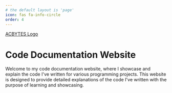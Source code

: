 ```yaml
---
# the default layout is 'page'
icon: fas fa-info-circle
order: 4
---
```


[ACBYTES Logo](https://acbytes.com/Logos/ACBYTES250250.png)

# Code Documentation Website
Welcome to my code documentation website, where I showcase and explain the code I've written for various programming projects. This website is designed to provide detailed explanations of the code I've written with the purpose of learning and showcasing.
